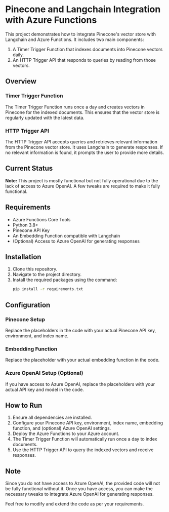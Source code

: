 # Pinecone and Langchain Integration with Azure Functions

This project demonstrates how to integrate Pinecone's vector store with Langchain and Azure Functions. It includes two main components:
1. A Timer Trigger Function that indexes documents into Pinecone vectors daily.
2. An HTTP Trigger API that responds to queries by reading from those vectors.

## Overview

### Timer Trigger Function

The Timer Trigger Function runs once a day and creates vectors in Pinecone for the indexed documents. This ensures that the vector store is regularly updated with the latest data.

### HTTP Trigger API

The HTTP Trigger API accepts queries and retrieves relevant information from the Pinecone vector store. It uses Langchain to generate responses. If no relevant information is found, it prompts the user to provide more details.

## Current Status

**Note:** This project is mostly functional but not fully operational due to the lack of access to Azure OpenAI. A few tweaks are required to make it fully functional.

## Requirements

- Azure Functions Core Tools
- Python 3.8+
- Pinecone API Key
- An Embedding Function compatible with Langchain
- (Optional) Access to Azure OpenAI for generating responses

## Installation

1. Clone this repository.
2. Navigate to the project directory.
3. Install the required packages using the command:
    ```bash
    pip install -r requirements.txt
    ```

## Configuration

### Pinecone Setup

Replace the placeholders in the code with your actual Pinecone API key, environment, and index name.

### Embedding Function

Replace the placeholder with your actual embedding function in the code.

### Azure OpenAI Setup (Optional)

If you have access to Azure OpenAI, replace the placeholders with your actual API key and model in the code.

## How to Run

1. Ensure all dependencies are installed.
2. Configure your Pinecone API key, environment, index name, embedding function, and (optional) Azure OpenAI settings.
3. Deploy the Azure Functions to your Azure account.
4. The Timer Trigger Function will automatically run once a day to index documents.
5. Use the HTTP Trigger API to query the indexed vectors and receive responses.

## Note

Since you do not have access to Azure OpenAI, the provided code will not be fully functional without it. Once you have access, you can make the necessary tweaks to integrate Azure OpenAI for generating responses.

Feel free to modify and extend the code as per your requirements.
